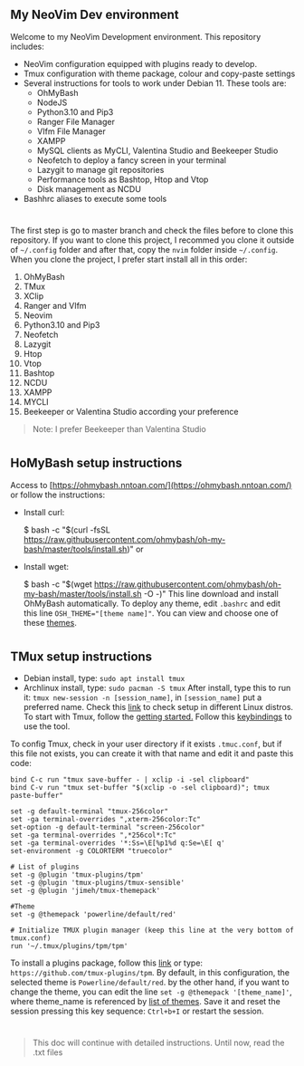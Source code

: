 ## My NeoVim Dev environment

Welcome to my NeoVim Development environment.
This repository includes:
 * NeoVim configuration equipped with plugins ready to develop.
 * Tmux configuration with theme package, colour and copy-paste settings
 * Several instructions for tools to work under Debian 11. These tools are:
	 * OhMyBash
	 * NodeJS
	 * Python3.10 and Pip3
	 * Ranger File Manager
	 * VIfm File Manager
	 * XAMPP
	 * MySQL clients as MyCLI, Valentina Studio and Beekeeper Studio
	 * Neofetch to deploy a fancy screen in your terminal
	 * Lazygit to manage git repositories
	 * Performance tools as Bashtop, Htop and Vtop
	 * Disk management as NCDU
 * Bashhrc aliases to execute some tools
#
The first step is go to master branch and check the files before to clone this repository. If you want to clone this project, I recommed you clone it outside of `~/.config` folder and after that, copy the `nvim` folder inside `~/.config`.
When you clone the project, I prefer start install all in this order:
 1. OhMyBash
 2. TMux
 3. XClip
 4. Ranger and VIfm
 5. Neovim
 6. Python3.10 and Pip3
 7. Neofetch
 8. Lazygit
 9. Htop
 10. Vtop
 11. Bashtop
 12. NCDU
 13. XAMPP
 14. MYCLI
 15. Beekeeper or Valentina Studio according your preference

> Note: I prefer Beekeeper than Valentina Studio

#
## HoMyBash setup instructions
Access to [https://ohmybash.nntoan.com/](https://ohmybash.nntoan.com/) or follow the instructions:
* Install curl:

    $ bash -c "$(curl -fsSL https://raw.githubusercontent.com/ohmybash/oh-my-bash/master/tools/install.sh)"
or
* Install wget:

    $ bash -c "$(wget https://raw.githubusercontent.com/ohmybash/oh-my-bash/master/tools/install.sh -O -)"
This line download and install OhMyBash automatically.
To deploy any theme, edit `.bashrc` and edit this line `OSH_THEME="[theme name]"`. You can view and choose one of these [themes](https://github.com/ohmybash/oh-my-bash/wiki/Themes).
#

## TMux setup instructions
* Debian install, type: `sudo apt install tmux`
* Archlinux install, type: `sudo pacman -S tmux`
After install, type this to run it: `tmux new-session -n [session_name]`, in `[session_name]` put a preferred name.
Check this [link](https://github.com/tmux/tmux/wiki/Installing) to check setup in different Linux distros.
To start with Tmux, follow the [getting started.](https://github.com/tmux/tmux/wiki/Getting-Started)
Follow this [keybindings](http://man.openbsd.org/OpenBSD-current/man1/tmux.1#DEFAULT_KEY_BINDINGS) to use the tool.

To config Tmux, check in your user directory if it exists `.tmuc.conf`, but if this file not exists, you can create it with that name and edit it and paste this code:

    bind C-c run "tmux save-buffer - | xclip -i -sel clipboard"
    bind C-v run "tmux set-buffer "$(xclip -o -sel clipboard)"; tmux paste-buffer"
    
    set -g default-terminal "tmux-256color"
    set -ga terminal-overrides ",xterm-256color:Tc"
    set-option -g default-terminal "screen-256color"
    set -ga terminal-overrides ",*256col*:Tc"
    set -ga terminal-overrides '*:Ss=\E[%p1%d q:Se=\E[ q'
    set-environment -g COLORTERM "truecolor"
    
    # List of plugins
    set -g @plugin 'tmux-plugins/tpm'
    set -g @plugin 'tmux-plugins/tmux-sensible'
    set -g @plugin 'jimeh/tmux-themepack'
    
    #Theme
    set -g @themepack 'powerline/default/red'
    
    # Initialize TMUX plugin manager (keep this line at the very bottom of tmux.conf)
    run '~/.tmux/plugins/tpm/tpm'

To install a plugins package, follow this [link](https://github.com/tmux-plugins/tpm) or type: `https://github.com/tmux-plugins/tpm`.
By default, in this configuration, the selected theme is `Powerline/default/red`. by the other hand, if you want to change the theme, you can edit the line `set -g @themepack '[theme_name]'`, where theme_name is referenced by [list of themes](https://github.com/jimeh/tmux-themepack).
Save it and reset the session pressing this key sequence: `Ctrl+b+I` or restart the session.
#

#
> This doc will continue with detailed instructions.
> Until now, read the .txt files

